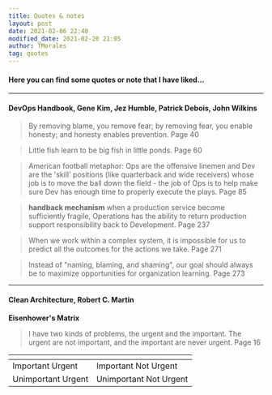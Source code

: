 ```yaml
---
title: Quotes & notes
layout: post
date: 2021-02-06 22:40
modified_date: 2021-02-20 21:05
author: TMorales
tag: quotes
---
```

#### Here you can find some quotes or note that I have liked...
---
#### DevOps Handbook, Gene Kim, Jez Humble, Patrick Debois, John Wilkins
> By removing blame, you remove fear; by removing fear, you enable honesty; and honesty enables prevention. Page 40

> Little fish learn to be big fish in little ponds. Page 60

> American football metaphor: Ops are the offensive linemen and Dev are the 'skill' positions (like quarterback and wide receivers) whose job is to move the ball down the field - the job of Ops is to help make sure Dev has enough time to properly execute the plays. Page 85

> **handback mechanism** when a production service become sufficiently fragile, Operations has the ability to return production support responsibility back to Development. Page 237

> When we work within a complex system, it is impossible for us to predict all the outcomes for the actions we take. Page 271

> Instead of "naming, blaming, and shaming", our goal should always be to maximize opportunities for organization learning. Page 273

---
#### Clean Architecture, Robert C. Martin
**Eisenhower's Matrix**
> I have two kinds of problems, the urgent and the important. The urgent are not important, and the important are never urgent. Page 16

| <!-- -->    | <!-- -->    |
|-------------|-------------|
| Important Urgent | Important Not Urgent |
| Unimportant Urgent | Unimportant Not Urgent |